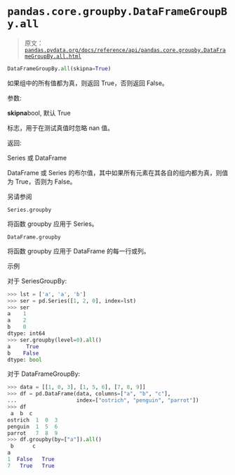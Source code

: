 # `pandas.core.groupby.DataFrameGroupBy.all`

> 原文：[`pandas.pydata.org/docs/reference/api/pandas.core.groupby.DataFrameGroupBy.all.html`](https://pandas.pydata.org/docs/reference/api/pandas.core.groupby.DataFrameGroupBy.all.html)

```py
DataFrameGroupBy.all(skipna=True)
```

如果组中的所有值都为真，则返回 True，否则返回 False。

参数:

**skipna**bool, 默认 True

标志，用于在测试真值时忽略 nan 值。

返回:

Series 或 DataFrame

DataFrame 或 Series 的布尔值，其中如果所有元素在其各自的组内都为真，则值为 True，否则为 False。

另请参阅

`Series.groupby`

将函数 groupby 应用于 Series。

`DataFrame.groupby`

将函数 groupby 应用于 DataFrame 的每一行或列。

示例

对于 SeriesGroupBy:

```py
>>> lst = ['a', 'a', 'b']
>>> ser = pd.Series([1, 2, 0], index=lst)
>>> ser
a    1
a    2
b    0
dtype: int64
>>> ser.groupby(level=0).all()
a     True
b    False
dtype: bool 
```

对于 DataFrameGroupBy:

```py
>>> data = [[1, 0, 3], [1, 5, 6], [7, 8, 9]]
>>> df = pd.DataFrame(data, columns=["a", "b", "c"],
...                   index=["ostrich", "penguin", "parrot"])
>>> df
 a  b  c
ostrich  1  0  3
penguin  1  5  6
parrot   7  8  9
>>> df.groupby(by=["a"]).all()
 b      c
a
1  False   True
7   True   True 
```
